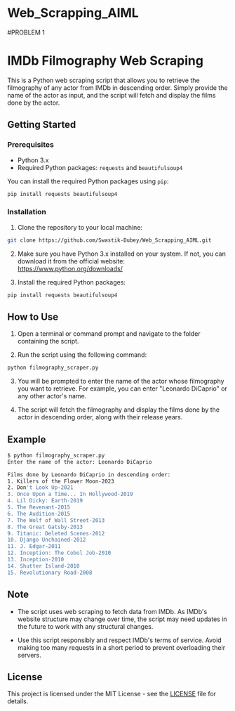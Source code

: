 # Web_Scrapping_AIML

#PROBLEM 1

# IMDb Filmography Web Scraping

This is a Python web scraping script that allows you to retrieve the filmography of any actor from IMDb in descending order. Simply provide the name of the actor as input, and the script will fetch and display the films done by the actor.

## Getting Started

### Prerequisites

- Python 3.x
- Required Python packages: `requests` and `beautifulsoup4`

You can install the required Python packages using `pip`:

```bash
pip install requests beautifulsoup4
```

### Installation

1. Clone the repository to your local machine:

```bash
git clone https://github.com/Swastik-Dubey/Web_Scrapping_AIML.git

```

2. Make sure you have Python 3.x installed on your system. If not, you can download it from the official website: https://www.python.org/downloads/

3. Install the required Python packages:

```bash
pip install requests beautifulsoup4
```

## How to Use

1. Open a terminal or command prompt and navigate to the folder containing the script.

2. Run the script using the following command:

```bash
python filmography_scraper.py
```

3. You will be prompted to enter the name of the actor whose filmography you want to retrieve. For example, you can enter "Leonardo DiCaprio" or any other actor's name.

4. The script will fetch the filmography and display the films done by the actor in descending order, along with their release years.

## Example

```bash
$ python filmography_scraper.py
Enter the name of the actor: Leonardo DiCaprio

Films done by Leonardo DiCaprio in descending order:
1. Killers of the Flower Moon-2023
2. Don't Look Up-2021
3. Once Upon a Time... In Hollywood-2019
4. Lil Dicky: Earth-2019
5. The Revenant-2015
6. The Audition-2015
7. The Wolf of Wall Street-2013
8. The Great Gatsby-2013
9. Titanic: Deleted Scenes-2012
10. Django Unchained-2012
11. J. Edgar-2011
12. Inception: The Cobol Job-2010
13. Inception-2010
14. Shutter Island-2010
15. Revolutionary Road-2008
```

## Note

- The script uses web scraping to fetch data from IMDb. As IMDb's website structure may change over time, the script may need updates in the future to work with any structural changes.

- Use this script responsibly and respect IMDb's terms of service. Avoid making too many requests in a short period to prevent overloading their servers.

## License

This project is licensed under the MIT License - see the [LICENSE](LICENSE) file for details.
```



